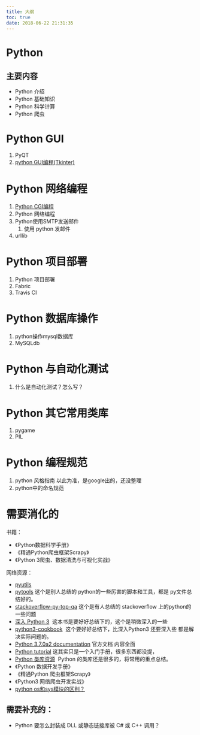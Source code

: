 ```yaml
---
title: 大纲
toc: true
date: 2018-06-22 21:31:35
---
```

# Python


## 主要内容

- Python 介绍
- Python 基础知识
- Python 科学计算
- Python 爬虫




# Python GUI

1. PyQT
2. [python GUI编程(Tkinter)](https://www.w3cschool.cn/python/python-gui-tkinter.html)



# Python 网络编程

1. [Python CGI编程](https://www.w3cschool.cn/python/python-cgi.html)
1. Python 网络编程
2. Python使用SMTP发送邮件
   1. 使用 python 发邮件
3. urllib



# Python 项目部署

1. Python 项目部署
2. Fabric
3. Travis CI


# Python 数据库操作

1. python操作mysql数据库
2. MySQLdb




# Python 与自动化测试

1. 什么是自动化测试？怎么写？

# Python 其它常用类库

1. pygame
2. PIL




# Python 编程规范


1. python 风格指南 以此为准，是google出的，还没整理
2. python中的命名规范


# 需要消化的


书籍：

- 《Python数据科学手册》
- 《精通Python爬虫框架Scrapy》
- 《Python 3爬虫、数据清洗与可视化实战》

网络资源：


- [pyutils](https://github.com/wklken/pyutils)
- [pytools](https://github.com/wklken/pytools) 这个是别人总结的 python的一些厉害的脚本和工具，都是 py文件总结好的。
- [stackoverflow-py-top-qa](https://github.com/wklken/stackoverflow-py-top-qa) 这个是有人总结的 stackoverflow 上的python的一些问题
- [深入 Python 3](https://dipyzh.bitbucket.io/)  这本书是要好好总结下的，这个是稍微深入的一些
- [python3-cookbook](http://python3-cookbook.readthedocs.io/zh_CN/latest/index.html#)  这个要好好总结下，比深入Python3 还要深入些 都是解决实际问题的。
- [Python 3.7.0a2 documentation](http://python.readthedocs.io/en/latest/) 官方文档 内容全面
- [Python tutorial](http://www.pythondoc.com/pythontutorial3/index.html#) 这其实只是一个入门手册，很多东西都没提，
- [Python 类库资源](http://106.15.37.116/2018/05/03/python-%E7%B1%BB%E5%BA%93%E8%B5%84%E6%BA%90/#1wxpython)  Python 的类库还是很多的，将常用的重点总结。
- 《Python 数据开发手册》
- 《精通Python 爬虫框架Scrapy》
- 《Python3 网络爬虫开发实战》
- [python os和sys模块的区别？](https://www.zhihu.com/question/31843617)





## 需要补充的：

- Python 要怎么封装成 DLL 或静态链接库被 C# 或 C++ 调用？

